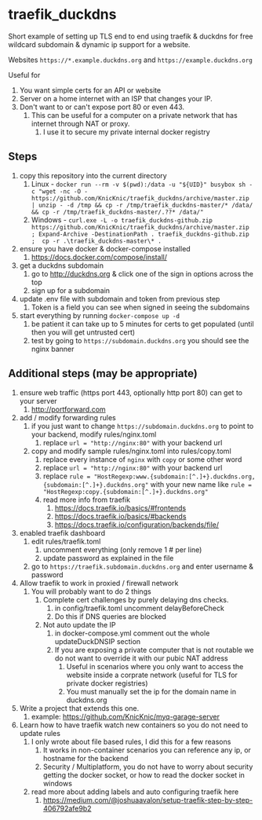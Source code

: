 # traefik_duckdns
Short example of setting up TLS end to end using traefik & duckdns for free wildcard subdomain & dynamic ip support for a website. 

Websites `https://*.example.duckdns.org` and `https://example.duckdns.org` 

Useful for
1. You want simple certs for an API or website
1. Server on a home internet with an ISP that changes your IP.
1. Don't want to or can't expose port 80 or even 443.
    1. This can be useful for a computer on a private network that has internet through NAT or proxy.
        1. I use it to secure my private internal docker registry

## Steps
1. copy this repository into the current directory
    1. Linux - `docker run --rm -v $(pwd):/data -u "${UID}" busybox sh -c "wget -nc -O - https://github.com/KnicKnic/traefik_duckdns/archive/master.zip | unzip - -d /tmp && cp -r /tmp/traefik_duckdns-master/* /data/ && cp -r /tmp/traefik_duckdns-master/.??* /data/"` 
    1. Windows - `curl.exe -L -o traefik_duckdns-github.zip https://github.com/KnicKnic/traefik_duckdns/archive/master.zip ;
 Expand-Archive -DestinationPath . traefik_duckdns-github.zip ;  cp -r .\traefik_duckdns-master\* .`
1. ensure you have docker & docker-compose installed
    1. https://docs.docker.com/compose/install/
1. get a duckdns subdomain
    1. go to http://duckdns.org & click one of the sign in options across the top
    1. sign up for a subdomain
1. update .env file with subdomain and token from previous step
    1. Token is a field you can see when signed in seeing the subdomains
1. start everything by running `docker-compose up -d`
    1. be patient it can take up to 5 minutes for certs to get populated (until then you will get untrusted cert)
    1. test by going to `https://subdomain.duckdns.org` you should see the nginx banner

## Additional steps (may be appropriate)
1. ensure web traffic (https port 443, optionally http port 80) can get to your server
    1. http://portforward.com
1. add / modify forwarding rules
    1. if you just want to change `https://subdomain.duckdns.org` to point to your backend, modify rules/nginx.toml
        1. replace `url = "http://nginx:80"` with your backend url
    1. copy and modify sample rules/nginx.toml into rules/copy.toml
        1. replace every instance of `nginx` with `copy` or some other word
        1. replace `url = "http://nginx:80"` with your backend url
        1. replace `rule = "HostRegexp:www.{subdomain:[^.]+}.duckdns.org,{subdomain:[^.]+}.duckdns.org"` with your new name like `rule = "HostRegexp:copy.{subdomain:[^.]+}.duckdns.org"`
        1. read more info from traefik 
            1. https://docs.traefik.io/basics/#frontends
            1. https://docs.traefik.io/basics/#backends
            1. https://docs.traefik.io/configuration/backends/file/
1. enabled traefik dashboard
    1. edit rules/traefik.toml
        1. uncomment everything (only remove 1 # per line)
        1. update password as explained in the file
    1. go to `https://traefik.subdomain.duckdns.org` and enter username & password
1. Allow traefik to work in proxied / firewall network
    1. You will probably want to do 2 things
        1. Complete cert challenges by purely delaying dns checks.
            1. in config/traefik.toml uncomment delayBeforeCheck
            1. Do this if DNS queries are blocked
        1. Not auto update the IP
            1. in docker-compose.yml comment out the whole updateDuckDNSIP section
            1. If you are exposing a private computer that is not routable we do not want to override it with our pubic NAT address
                1. Useful in scenarios where you only want to access the website inside a corprate network (useful for TLS for private docker registries)
                1. You must manually set the ip for the domain name in duckdns.org
1. Write a project that extends this one.
    1. example: https://github.com/KnicKnic/myq-garage-server
1. Learn how to have traefik watch new containers so you do not need to update rules
    1. I only wrote about file based rules, I did this for a few reasons
        1. It works in non-container scenarios you can reference any ip, or hostname for the backend
        1. Security / Multiplatform, you do not have to worry about security getting the docker socket, or how to read the docker socket in windows
    1. read more about adding labels and auto configuring traefik here
        1. https://medium.com/@joshuaavalon/setup-traefik-step-by-step-406792afe9b2
    
